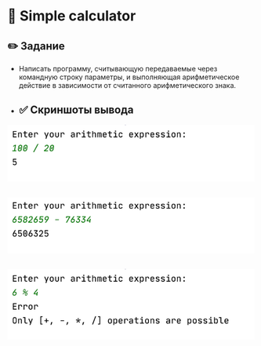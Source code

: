 # :1234: Simple calculator
## :pencil2: Задание
* Написать программу, считывающую передаваемые через командную строку параметры, и выполняющая 
арифметическое действие в зависимости от считанного арифметического знака.
* ## :white_check_mark: Скриншоты вывода 
![screenshot](https://github.com/k-allard/JavaSberITSchool/blob/main/00_InputReading1/divisionExpr.png)

##
![screenshot](https://github.com/k-allard/JavaSberITSchool/blob/main/00_InputReading1/minusExpr.png)

##
![screenshot](https://github.com/k-allard/JavaSberITSchool/blob/main/00_InputReading1/error.png)
